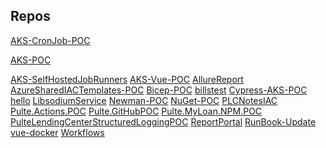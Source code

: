 ## Repos


[AKS-CronJob-POC](https://github.com/PulteFinancialServices/AKS-CronJob-POC)

[AKS-POC](https://github.com/PulteFinancialServices/AKS-POC)

[AKS-SelfHostedJobRunners](https://github.com/PulteFinancialServices/AKS-SelfHostedJobRunners)
[AKS-Vue-POC](https://github.com/PulteFinancialServices/AKS-Vue-POC)
[AllureReport](https://github.com/PulteFinancialServices/AllureReport)
[AzureSharedIACTemplates-POC](https://github.com/PulteFinancialServices/AzureSharedIACTemplates-POC)
[Bicep-POC](https://github.com/PulteFinancialServices/Bicep-POC)
[billstest](https://github.com/PulteFinancialServices/billstest)
[Cypress-AKS-POC](https://github.com/PulteFinancialServices/Cypress-AKS-POC)
[hello](https://github.com/PulteFinancialServices/hello)
[LibsodiumService](https://github.com/PulteFinancialServices/LibsodiumService)
[Newman-POC](https://github.com/PulteFinancialServices/Newman-POC)
[NuGet-POC](https://github.com/PulteFinancialServices/NuGet-POC)
[PLCNotesIAC](https://github.com/PulteFinancialServices/PLCNotesIAC)
[Pulte.Actions.POC](https://github.com/PulteFinancialServices/Pulte.Actions.POC)
[Pulte.GitHubPOC](https://github.com/PulteFinancialServices/Pulte.GitHubPOC)
[Pulte.MyLoan.NPM.POC](https://github.com/PulteFinancialServices/Pulte.MyLoan.NPM.POC)
[PulteLendingCenterStructuredLoggingPOC](https://github.com/PulteFinancialServices/PulteLendingCenterStructuredLoggingPOC)
[ReportPortal](https://github.com/PulteFinancialServices/ReportPortal)
[RunBook-Update](https://github.com/PulteFinancialServices/RunBook-Update)
[vue-docker](https://github.com/PulteFinancialServices/vue-docker)
[Workflows](https://github.com/PulteFinancialServices/Workflows)

<!--

**Here are some ideas to get you started:**

🙋‍♀️ A short introduction - what is your organization all about?
🌈 Contribution guidelines - how can the community get involved?
👩‍💻 Useful resources - where can the community find your docs? Is there anything else the community should know?
🍿 Fun facts - what does your team eat for breakfast?
🧙 Remember, you can do mighty things with the power of [Markdown](https://docs.github.com/github/writing-on-github/getting-started-with-writing-and-formatting-on-github/basic-writing-and-formatting-syntax)
-->
